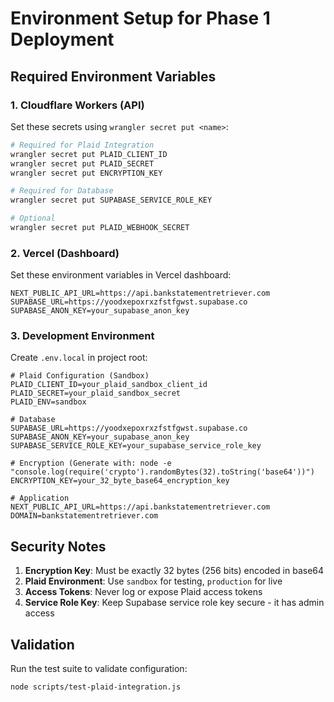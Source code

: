 # Environment Setup for Phase 1 Deployment

## Required Environment Variables

### 1. Cloudflare Workers (API)

Set these secrets using `wrangler secret put <name>`:

```bash
# Required for Plaid Integration
wrangler secret put PLAID_CLIENT_ID
wrangler secret put PLAID_SECRET
wrangler secret put ENCRYPTION_KEY

# Required for Database
wrangler secret put SUPABASE_SERVICE_ROLE_KEY

# Optional
wrangler secret put PLAID_WEBHOOK_SECRET
```

### 2. Vercel (Dashboard)

Set these environment variables in Vercel dashboard:

```env
NEXT_PUBLIC_API_URL=https://api.bankstatementretriever.com
SUPABASE_URL=https://yoodxepoxrxzfstfgwst.supabase.co
SUPABASE_ANON_KEY=your_supabase_anon_key
```

### 3. Development Environment

Create `.env.local` in project root:

```env
# Plaid Configuration (Sandbox)
PLAID_CLIENT_ID=your_plaid_sandbox_client_id
PLAID_SECRET=your_plaid_sandbox_secret
PLAID_ENV=sandbox

# Database
SUPABASE_URL=https://yoodxepoxrxzfstfgwst.supabase.co
SUPABASE_ANON_KEY=your_supabase_anon_key
SUPABASE_SERVICE_ROLE_KEY=your_supabase_service_role_key

# Encryption (Generate with: node -e "console.log(require('crypto').randomBytes(32).toString('base64'))")
ENCRYPTION_KEY=your_32_byte_base64_encryption_key

# Application
NEXT_PUBLIC_API_URL=https://api.bankstatementretriever.com
DOMAIN=bankstatementretriever.com
```

## Security Notes

1. **Encryption Key**: Must be exactly 32 bytes (256 bits) encoded in base64
2. **Plaid Environment**: Use `sandbox` for testing, `production` for live
3. **Access Tokens**: Never log or expose Plaid access tokens
4. **Service Role Key**: Keep Supabase service role key secure - it has admin access

## Validation

Run the test suite to validate configuration:

```bash
node scripts/test-plaid-integration.js
```
